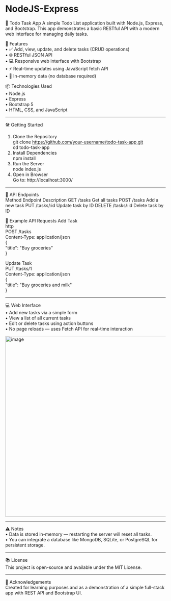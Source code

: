 # NodeJS-Express


📝 Todo Task App
A simple Todo List application built with Node.js, Express, and Bootstrap. This app demonstrates a basic RESTful API with a modern web interface for managing daily tasks.
  
🚀 Features  
•	✅ Add, view, update, and delete tasks (CRUD operations)  
•	🌐 RESTful JSON API  
•	💻 Responsive web interface with Bootstrap  
•	⚡ Real-time updates using JavaScript fetch API  
•	💾 In-memory data (no database required)    
  
📦 Technologies Used  
•	Node.js  
•	Express  
•	Bootstrap 5  
•	HTML, CSS, and JavaScript    
________________________________________
  🛠️ Getting Started
1. Clone the Repository  
git clone https://github.com/your-username/todo-task-app.git  
cd todo-task-app  
  2. Install Dependencies  
  npm install  
  3. Run the Server  
  node index.js  
  4. Open in Browser  
Go to: http://localhost:3000/  
  ________________________________________  
📡 API Endpoints  
Method	Endpoint	Description
GET	/tasks	Get all tasks
POST	/tasks	Add a new task
PUT	/tasks/:id	Update task by ID
DELETE	/tasks/:id	Delete task by ID  
  
🧪 Example API Requests
Add Task  
http    
POST /tasks  
Content-Type: application/json  
{  
  "title": "Buy groceries"  
}  
  
Update Task    
PUT /tasks/1  
Content-Type: application/json  
{  
  "title": "Buy groceries and milk"   
}  
________________________________________    
💻 Web Interface  
•	Add new tasks via a simple form  
•	View a list of all current tasks  
•	Edit or delete tasks using action buttons  
•	No page reloads — uses Fetch API for real-time interaction  


 <img width="1733" height="567" alt="image" src="https://github.com/user-attachments/assets/6eaf501e-4b8d-4969-82b8-645a37676f65" />
 



________________________________________  
⚠️ Notes  
•	Data is stored in-memory — restarting the server will reset all tasks.  
•	You can integrate a database like MongoDB, SQLite, or PostgreSQL for persistent storage.  
________________________________________  
📚 License  
This project is open-source and available under the MIT License.  
________________________________________  
🙌 Acknowledgements  
Created for learning purposes and as a demonstration of a simple full-stack app with REST API and Bootstrap UI.  


